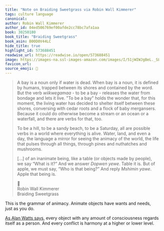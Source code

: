```yaml
---
title: "Note on Braiding Sweetgrass via Robin Wall Kimmerer"
tags: culture language
canonical: 
author: Robin Wall Kimmerer
author_id: 04ed506769ef00afde2cc78bc7afa1aa
book: 30250180
book_title: "Braiding Sweetgrass"
book_asin: B00D0V44LC
hide_title: true
highlight_id: 573688451
readwise_url: https://readwise.io/open/573688451
image: https://images-na.ssl-images-amazon.com/images/I/51jWIWJgBeL._SL200_.jpg
favicon_url: 
source_emoji: 📕
---
```


> A bay is a noun only if water is dead. When bay is a noun, it is defined by humans, trapped between its shores and contained by the word. But the verb _wiikwegamaa_ - to be a bay - releases the water from bondage and lets it live. "To be a bay" holds the wonder that, for this moment, the living water has decided to shelter itself between these shores, conversing with cedar roots and a flock of baby mergansers. Because it could do otherwise become a stream or an ocean or a waterfall, and there are verbs for that, too.
> 
> To be a hill, to be a sandy beach, to be a Saturday, all are possible verbs in a world where everything is alive. Water, land, and even a day, the language a mirror for seeing the animacy of the world, the life that pulses through all things, through pines and nuthatches and mushrooms.
> 
> […] of an inanimate being, like a table (or objects made by people), we say “What is it?” And we answer *Dopwen yewe*. Table it is. But of apple, we must say, “Who is that being?” And reply *Mshimin yawe*. Apple that being is.
> <div class="quoteback-footer"><div class="quoteback-avatar"><span class="mini-emoji"> 📕</span></div><div class="quoteback-metadata"><div class="metadata-inner"><span style="display:none">FROM:</span><div aria-label="Robin Wall Kimmerer" class="quoteback-author"> Robin Wall Kimmerer</div><div aria-label="Braiding Sweetgrass" class="quoteback-title"> Braiding Sweetgrass</div></div></div></div>

This is the grammar of animacy. Animate objects have wants and needs, just as you do.

[As Alan Watts says](https://www.joshbeckman.org/notes/678877056), every object with any amount of consciousness regards itself as a person. And every conflict is harmony at a higher or lower level.